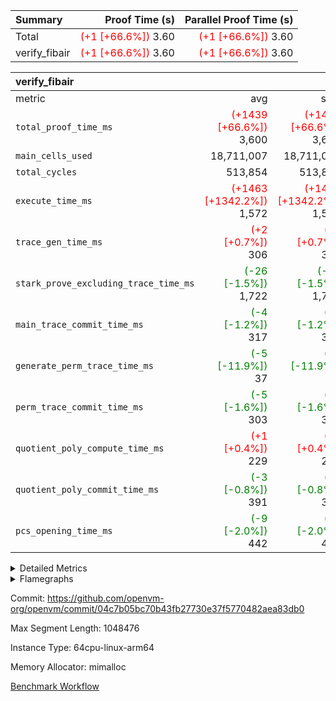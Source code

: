 | Summary | Proof Time (s) | Parallel Proof Time (s) |
|:---|---:|---:|
| Total | <span style='color: red'>(+1 [+66.6%])</span> 3.60 | <span style='color: red'>(+1 [+66.6%])</span> 3.60 |
| verify_fibair | <span style='color: red'>(+1 [+66.6%])</span> 3.60 | <span style='color: red'>(+1 [+66.6%])</span> 3.60 |


| verify_fibair |||||
|:---|---:|---:|---:|---:|
|metric|avg|sum|max|min|
| `total_proof_time_ms ` | <span style='color: red'>(+1439 [+66.6%])</span> 3,600 | <span style='color: red'>(+1439 [+66.6%])</span> 3,600 | <span style='color: red'>(+1439 [+66.6%])</span> 3,600 | <span style='color: red'>(+1439 [+66.6%])</span> 3,600 |
| `main_cells_used     ` |  18,711,007 |  18,711,007 |  18,711,007 |  18,711,007 |
| `total_cycles        ` |  513,854 |  513,854 |  513,854 |  513,854 |
| `execute_time_ms     ` | <span style='color: red'>(+1463 [+1342.2%])</span> 1,572 | <span style='color: red'>(+1463 [+1342.2%])</span> 1,572 | <span style='color: red'>(+1463 [+1342.2%])</span> 1,572 | <span style='color: red'>(+1463 [+1342.2%])</span> 1,572 |
| `trace_gen_time_ms   ` | <span style='color: red'>(+2 [+0.7%])</span> 306 | <span style='color: red'>(+2 [+0.7%])</span> 306 | <span style='color: red'>(+2 [+0.7%])</span> 306 | <span style='color: red'>(+2 [+0.7%])</span> 306 |
| `stark_prove_excluding_trace_time_ms` | <span style='color: green'>(-26 [-1.5%])</span> 1,722 | <span style='color: green'>(-26 [-1.5%])</span> 1,722 | <span style='color: green'>(-26 [-1.5%])</span> 1,722 | <span style='color: green'>(-26 [-1.5%])</span> 1,722 |
| `main_trace_commit_time_ms` | <span style='color: green'>(-4 [-1.2%])</span> 317 | <span style='color: green'>(-4 [-1.2%])</span> 317 | <span style='color: green'>(-4 [-1.2%])</span> 317 | <span style='color: green'>(-4 [-1.2%])</span> 317 |
| `generate_perm_trace_time_ms` | <span style='color: green'>(-5 [-11.9%])</span> 37 | <span style='color: green'>(-5 [-11.9%])</span> 37 | <span style='color: green'>(-5 [-11.9%])</span> 37 | <span style='color: green'>(-5 [-11.9%])</span> 37 |
| `perm_trace_commit_time_ms` | <span style='color: green'>(-5 [-1.6%])</span> 303 | <span style='color: green'>(-5 [-1.6%])</span> 303 | <span style='color: green'>(-5 [-1.6%])</span> 303 | <span style='color: green'>(-5 [-1.6%])</span> 303 |
| `quotient_poly_compute_time_ms` | <span style='color: red'>(+1 [+0.4%])</span> 229 | <span style='color: red'>(+1 [+0.4%])</span> 229 | <span style='color: red'>(+1 [+0.4%])</span> 229 | <span style='color: red'>(+1 [+0.4%])</span> 229 |
| `quotient_poly_commit_time_ms` | <span style='color: green'>(-3 [-0.8%])</span> 391 | <span style='color: green'>(-3 [-0.8%])</span> 391 | <span style='color: green'>(-3 [-0.8%])</span> 391 | <span style='color: green'>(-3 [-0.8%])</span> 391 |
| `pcs_opening_time_ms ` | <span style='color: green'>(-9 [-2.0%])</span> 442 | <span style='color: green'>(-9 [-2.0%])</span> 442 | <span style='color: green'>(-9 [-2.0%])</span> 442 | <span style='color: green'>(-9 [-2.0%])</span> 442 |



<details>
<summary>Detailed Metrics</summary>

|  | verify_program_compile_ms | total_cells | stark_prove_excluding_trace_time_ms | quotient_poly_compute_time_ms | quotient_poly_commit_time_ms | perm_trace_commit_time_ms | pcs_opening_time_ms | main_trace_commit_time_ms |
| --- | --- | --- | --- | --- | --- | --- | --- |
|  | 5 | 65,536 | 61 | 3 | 13 | 0 | 31 | 13 | 

| air_name | rows | quotient_deg | main_cols | interactions | constraints | cells |
| --- | --- | --- | --- | --- | --- | --- |
| AccessAdapterAir<2> |  | 4 |  | 5 | 11 |  | 
| AccessAdapterAir<4> |  | 4 |  | 5 | 11 |  | 
| AccessAdapterAir<8> |  | 4 |  | 5 | 11 |  | 
| FibonacciAir | 32,768 | 1 | 2 |  | 5 | 65,536 | 
| FriReducedOpeningAir |  | 4 |  | 31 | 52 |  | 
| NativePoseidon2Air<BabyBearParameters>, 1> |  | 4 |  | 176 | 555 |  | 
| PhantomAir |  | 4 |  | 3 | 4 |  | 
| ProgramAir |  | 1 |  | 1 | 4 |  | 
| VariableRangeCheckerAir |  | 1 |  | 1 | 4 |  | 
| VmAirWrapper<AluNativeAdapterAir, FieldArithmeticCoreAir> |  | 4 |  | 15 | 23 |  | 
| VmAirWrapper<BranchNativeAdapterAir, BranchEqualCoreAir<1> |  | 4 |  | 11 | 22 |  | 
| VmAirWrapper<JalNativeAdapterAir, JalCoreAir> |  | 4 |  | 7 | 6 |  | 
| VmAirWrapper<NativeAdapterAir<2, 0>, PublicValuesCoreAir> |  | 4 |  | 11 | 22 |  | 
| VmAirWrapper<NativeLoadStoreAdapterAir<1>, NativeLoadStoreCoreAir<1> |  | 4 |  | 15 | 16 |  | 
| VmAirWrapper<NativeLoadStoreAdapterAir<4>, NativeLoadStoreCoreAir<4> |  | 4 |  | 15 | 16 |  | 
| VmAirWrapper<NativeVectorizedAdapterAir<4>, FieldExtensionCoreAir> |  | 4 |  | 15 | 23 |  | 
| VmConnectorAir |  | 4 |  | 3 | 8 |  | 
| VolatileBoundaryAir |  | 4 |  | 4 | 16 |  | 

| group | trace_gen_time_ms | total_proof_time_ms | total_cycles | total_cells | stark_prove_excluding_trace_time_ms | quotient_poly_compute_time_ms | quotient_poly_commit_time_ms | perm_trace_commit_time_ms | pcs_opening_time_ms | main_trace_commit_time_ms | main_cells_used | generate_perm_trace_time_ms | execute_time_ms |
| --- | --- | --- | --- | --- | --- | --- | --- | --- | --- | --- | --- | --- | --- |
| verify_fibair | 306 | 3,600 | 513,854 | 43,401,880 | 1,722 | 229 | 391 | 303 | 442 | 317 | 18,711,007 | 37 | 1,572 | 

| group | air_name | rows | prep_cols | perm_cols | main_cols | cells |
| --- | --- | --- | --- | --- | --- | --- |
| verify_fibair | AccessAdapterAir<2> | 65,536 |  | 12 | 11 | 1,507,328 | 
| verify_fibair | AccessAdapterAir<4> | 32,768 |  | 12 | 13 | 819,200 | 
| verify_fibair | AccessAdapterAir<8> | 128 |  | 12 | 17 | 3,712 | 
| verify_fibair | FriReducedOpeningAir | 1,024 |  | 36 | 25 | 62,464 | 
| verify_fibair | NativePoseidon2Air<BabyBearParameters>, 1> | 16,384 |  | 216 | 399 | 10,076,160 | 
| verify_fibair | PhantomAir | 16,384 |  | 8 | 6 | 229,376 | 
| verify_fibair | ProgramAir | 8,192 |  | 8 | 10 | 147,456 | 
| verify_fibair | VariableRangeCheckerAir | 262,144 | 2 | 8 | 1 | 2,359,296 | 
| verify_fibair | VmAirWrapper<AluNativeAdapterAir, FieldArithmeticCoreAir> | 262,144 |  | 20 | 29 | 12,845,056 | 
| verify_fibair | VmAirWrapper<BranchNativeAdapterAir, BranchEqualCoreAir<1> | 131,072 |  | 16 | 23 | 5,111,808 | 
| verify_fibair | VmAirWrapper<JalNativeAdapterAir, JalCoreAir> | 16,384 |  | 12 | 9 | 344,064 | 
| verify_fibair | VmAirWrapper<NativeLoadStoreAdapterAir<1>, NativeLoadStoreCoreAir<1> | 131,072 |  | 24 | 22 | 6,029,312 | 
| verify_fibair | VmAirWrapper<NativeLoadStoreAdapterAir<4>, NativeLoadStoreCoreAir<4> | 16,384 |  | 24 | 31 | 901,120 | 
| verify_fibair | VmAirWrapper<NativeVectorizedAdapterAir<4>, FieldExtensionCoreAir> | 8,192 |  | 20 | 38 | 475,136 | 
| verify_fibair | VmConnectorAir | 2 | 1 | 8 | 4 | 24 | 
| verify_fibair | VolatileBoundaryAir | 131,072 |  | 8 | 11 | 2,490,368 | 

| group | air_name | dsl_ir | opcode | cells_used |
| --- | --- | --- | --- | --- |
| verify_fibair | <AluNativeAdapterAir,FieldArithmeticCoreAir> |  | ADD | 29 | 
| verify_fibair | <AluNativeAdapterAir,FieldArithmeticCoreAir> | AddEFFI | ADD | 13,224 | 
| verify_fibair | <AluNativeAdapterAir,FieldArithmeticCoreAir> | AddEI | ADD | 242,092 | 
| verify_fibair | <AluNativeAdapterAir,FieldArithmeticCoreAir> | AddF | ADD | 45,675 | 
| verify_fibair | <AluNativeAdapterAir,FieldArithmeticCoreAir> | AddFI | ADD | 91,205 | 
| verify_fibair | <AluNativeAdapterAir,FieldArithmeticCoreAir> | AddV | ADD | 496,422 | 
| verify_fibair | <AluNativeAdapterAir,FieldArithmeticCoreAir> | AddVI | ADD | 966,570 | 
| verify_fibair | <AluNativeAdapterAir,FieldArithmeticCoreAir> | Alloc | ADD | 1,272,172 | 
| verify_fibair | <AluNativeAdapterAir,FieldArithmeticCoreAir> | Alloc | MUL | 364,472 | 
| verify_fibair | <AluNativeAdapterAir,FieldArithmeticCoreAir> | CastFV | ADD | 1,305 | 
| verify_fibair | <AluNativeAdapterAir,FieldArithmeticCoreAir> | DivEIN | ADD | 116 | 
| verify_fibair | <AluNativeAdapterAir,FieldArithmeticCoreAir> | DivF | DIV | 41,412 | 
| verify_fibair | <AluNativeAdapterAir,FieldArithmeticCoreAir> | DivFIN | DIV | 87 | 
| verify_fibair | <AluNativeAdapterAir,FieldArithmeticCoreAir> | ImmE | ADD | 24,824 | 
| verify_fibair | <AluNativeAdapterAir,FieldArithmeticCoreAir> | ImmF | ADD | 54,665 | 
| verify_fibair | <AluNativeAdapterAir,FieldArithmeticCoreAir> | ImmV | ADD | 106,604 | 
| verify_fibair | <AluNativeAdapterAir,FieldArithmeticCoreAir> | LoadE | ADD | 59,682 | 
| verify_fibair | <AluNativeAdapterAir,FieldArithmeticCoreAir> | LoadE | MUL | 59,682 | 
| verify_fibair | <AluNativeAdapterAir,FieldArithmeticCoreAir> | LoadF | ADD | 19,517 | 
| verify_fibair | <AluNativeAdapterAir,FieldArithmeticCoreAir> | LoadF | MUL | 10,092 | 
| verify_fibair | <AluNativeAdapterAir,FieldArithmeticCoreAir> | LoadHeapPtr | ADD | 29 | 
| verify_fibair | <AluNativeAdapterAir,FieldArithmeticCoreAir> | LoadV | ADD | 131,515 | 
| verify_fibair | <AluNativeAdapterAir,FieldArithmeticCoreAir> | LoadV | MUL | 110,722 | 
| verify_fibair | <AluNativeAdapterAir,FieldArithmeticCoreAir> | MulEF | MUL | 73,312 | 
| verify_fibair | <AluNativeAdapterAir,FieldArithmeticCoreAir> | MulEI | ADD | 8,932 | 
| verify_fibair | <AluNativeAdapterAir,FieldArithmeticCoreAir> | MulF | MUL | 206,219 | 
| verify_fibair | <AluNativeAdapterAir,FieldArithmeticCoreAir> | MulFI | MUL | 40,484 | 
| verify_fibair | <AluNativeAdapterAir,FieldArithmeticCoreAir> | MulVI | MUL | 53,099 | 
| verify_fibair | <AluNativeAdapterAir,FieldArithmeticCoreAir> | StoreE | ADD | 23,142 | 
| verify_fibair | <AluNativeAdapterAir,FieldArithmeticCoreAir> | StoreE | MUL | 23,142 | 
| verify_fibair | <AluNativeAdapterAir,FieldArithmeticCoreAir> | StoreF | ADD | 5,307 | 
| verify_fibair | <AluNativeAdapterAir,FieldArithmeticCoreAir> | StoreF | MUL | 290 | 
| verify_fibair | <AluNativeAdapterAir,FieldArithmeticCoreAir> | StoreHeapPtr | ADD | 29 | 
| verify_fibair | <AluNativeAdapterAir,FieldArithmeticCoreAir> | StoreV | ADD | 26,303 | 
| verify_fibair | <AluNativeAdapterAir,FieldArithmeticCoreAir> | StoreV | MUL | 6,293 | 
| verify_fibair | <AluNativeAdapterAir,FieldArithmeticCoreAir> | SubEF | ADD | 11,397 | 
| verify_fibair | <AluNativeAdapterAir,FieldArithmeticCoreAir> | SubEF | SUB | 3,799 | 
| verify_fibair | <AluNativeAdapterAir,FieldArithmeticCoreAir> | SubEI | ADD | 232 | 
| verify_fibair | <AluNativeAdapterAir,FieldArithmeticCoreAir> | SubFI | SUB | 40,455 | 
| verify_fibair | <AluNativeAdapterAir,FieldArithmeticCoreAir> | SubV | SUB | 43,877 | 
| verify_fibair | <AluNativeAdapterAir,FieldArithmeticCoreAir> | SubVI | SUB | 21,605 | 
| verify_fibair | <AluNativeAdapterAir,FieldArithmeticCoreAir> | SubVIN | SUB | 18,270 | 
| verify_fibair | <AluNativeAdapterAir,FieldArithmeticCoreAir> | UnsafeCastVF | ADD | 87 | 
| verify_fibair | <AluNativeAdapterAir,FieldArithmeticCoreAir> | ZipFor | ADD | 2,728,987 | 
| verify_fibair | <BranchNativeAdapterAir,BranchEqualCoreAir<1>> | AssertEqE | BNE | 3,956 | 
| verify_fibair | <BranchNativeAdapterAir,BranchEqualCoreAir<1>> | AssertEqEI | BNE | 92 | 
| verify_fibair | <BranchNativeAdapterAir,BranchEqualCoreAir<1>> | AssertEqF | BNE | 33,120 | 
| verify_fibair | <BranchNativeAdapterAir,BranchEqualCoreAir<1>> | AssertEqV | BNE | 17,595 | 
| verify_fibair | <BranchNativeAdapterAir,BranchEqualCoreAir<1>> | AssertEqVI | BNE | 483 | 
| verify_fibair | <BranchNativeAdapterAir,BranchEqualCoreAir<1>> | IfEq | BNE | 2,599 | 
| verify_fibair | <BranchNativeAdapterAir,BranchEqualCoreAir<1>> | IfEqI | BNE | 106,674 | 
| verify_fibair | <BranchNativeAdapterAir,BranchEqualCoreAir<1>> | IfNe | BEQ | 2,645 | 
| verify_fibair | <BranchNativeAdapterAir,BranchEqualCoreAir<1>> | IfNeI | BEQ | 46 | 
| verify_fibair | <BranchNativeAdapterAir,BranchEqualCoreAir<1>> | ZipFor | BNE | 2,110,710 | 
| verify_fibair | <JalNativeAdapterAir,JalCoreAir> |  | JAL | 9 | 
| verify_fibair | <JalNativeAdapterAir,JalCoreAir> | IfEqI | JAL | 19,449 | 
| verify_fibair | <JalNativeAdapterAir,JalCoreAir> | IfNe | JAL | 18 | 
| verify_fibair | <JalNativeAdapterAir,JalCoreAir> | ZipFor | JAL | 103,608 | 
| verify_fibair | <NativeLoadStoreAdapterAir<1>,NativeLoadStoreCoreAir<1>> | LoadF | LOADW | 68,486 | 
| verify_fibair | <NativeLoadStoreAdapterAir<1>,NativeLoadStoreCoreAir<1>> | LoadV | LOADW | 469,634 | 
| verify_fibair | <NativeLoadStoreAdapterAir<1>,NativeLoadStoreCoreAir<1>> | StoreF | STOREW | 37,290 | 
| verify_fibair | <NativeLoadStoreAdapterAir<1>,NativeLoadStoreCoreAir<1>> | StoreHintWord | HINT_STOREW | 1,584,792 | 
| verify_fibair | <NativeLoadStoreAdapterAir<1>,NativeLoadStoreCoreAir<1>> | StoreV | STOREW | 418,858 | 
| verify_fibair | <NativeLoadStoreAdapterAir<4>,NativeLoadStoreCoreAir<4>> | LoadE | LOADW | 130,634 | 
| verify_fibair | <NativeLoadStoreAdapterAir<4>,NativeLoadStoreCoreAir<4>> | StoreE | STOREW | 168,361 | 
| verify_fibair | <NativeVectorizedAdapterAir<4>,FieldExtensionCoreAir> | AddE | FE4ADD | 55,062 | 
| verify_fibair | <NativeVectorizedAdapterAir<4>,FieldExtensionCoreAir> | DivE | BBE4DIV | 28,804 | 
| verify_fibair | <NativeVectorizedAdapterAir<4>,FieldExtensionCoreAir> | DivEIN | BBE4DIV | 38 | 
| verify_fibair | <NativeVectorizedAdapterAir<4>,FieldExtensionCoreAir> | MulE | BBE4MUL | 114,076 | 
| verify_fibair | <NativeVectorizedAdapterAir<4>,FieldExtensionCoreAir> | MulEI | BBE4MUL | 2,926 | 
| verify_fibair | <NativeVectorizedAdapterAir<4>,FieldExtensionCoreAir> | SubE | FE4SUB | 71,896 | 
| verify_fibair | FriReducedOpeningAir | FriReducedOpening | FRI_REDUCED_OPENING | 14,700 | 
| verify_fibair | PhantomAir | HintBitsF | PHANTOM | 270 | 
| verify_fibair | PhantomAir | HintInputVec | PHANTOM | 56,196 | 
| verify_fibair | VerifyBatchAir | Poseidon2PermuteBabyBear | PERM_POS2 | 10,374 | 
| verify_fibair | VerifyBatchAir | VerifyBatchExt | VERIFY_BATCH | 2,765,070 | 
| verify_fibair | VerifyBatchAir | VerifyBatchFelt | VERIFY_BATCH | 636,804 | 

| group | chip_name | rows_used |
| --- | --- | --- |
| verify_fibair | <AluNativeAdapterAir,FieldArithmeticCoreAir> | 256,807 | 
| verify_fibair | <BranchNativeAdapterAir,BranchEqualCoreAir<1>> | 99,040 | 
| verify_fibair | <JalNativeAdapterAir,JalCoreAir> | 13,676 | 
| verify_fibair | <NativeLoadStoreAdapterAir<1>,NativeLoadStoreCoreAir<1>> | 117,230 | 
| verify_fibair | <NativeLoadStoreAdapterAir<4>,NativeLoadStoreCoreAir<4>> | 9,645 | 
| verify_fibair | <NativeVectorizedAdapterAir<4>,FieldExtensionCoreAir> | 7,179 | 
| verify_fibair | AccessAdapter<2> | 42,114 | 
| verify_fibair | AccessAdapter<4> | 20,344 | 
| verify_fibair | AccessAdapter<8> | 88 | 
| verify_fibair | Boundary | 111,932 | 
| verify_fibair | FriReducedOpeningAir | 588 | 
| verify_fibair | PhantomAir | 9,411 | 
| verify_fibair | ProgramChip | 5,703 | 
| verify_fibair | VariableRangeCheckerAir | 262,144 | 
| verify_fibair | VerifyBatchAir | 8,552 | 
| verify_fibair | VmConnectorAir | 2 | 

| group | dsl_ir | opcode | frequency |
| --- | --- | --- | --- |
| verify_fibair |  | ADD | 2 | 
| verify_fibair |  | JAL | 1 | 
| verify_fibair | AddE | FE4ADD | 1,449 | 
| verify_fibair | AddEFFI | ADD | 456 | 
| verify_fibair | AddEI | ADD | 8,348 | 
| verify_fibair | AddF | ADD | 1,575 | 
| verify_fibair | AddFI | ADD | 3,145 | 
| verify_fibair | AddV | ADD | 17,118 | 
| verify_fibair | AddVI | ADD | 33,330 | 
| verify_fibair | Alloc | ADD | 43,868 | 
| verify_fibair | Alloc | MUL | 12,568 | 
| verify_fibair | AssertEqE | BNE | 172 | 
| verify_fibair | AssertEqEI | BNE | 4 | 
| verify_fibair | AssertEqF | BNE | 1,440 | 
| verify_fibair | AssertEqV | BNE | 765 | 
| verify_fibair | AssertEqVI | BNE | 21 | 
| verify_fibair | CastFV | ADD | 45 | 
| verify_fibair | DivE | BBE4DIV | 758 | 
| verify_fibair | DivEIN | ADD | 4 | 
| verify_fibair | DivEIN | BBE4DIV | 1 | 
| verify_fibair | DivF | DIV | 1,428 | 
| verify_fibair | DivFIN | DIV | 3 | 
| verify_fibair | FriReducedOpening | FRI_REDUCED_OPENING | 126 | 
| verify_fibair | HintBitsF | PHANTOM | 45 | 
| verify_fibair | HintInputVec | PHANTOM | 9,366 | 
| verify_fibair | IfEq | BNE | 113 | 
| verify_fibair | IfEqI | BNE | 4,638 | 
| verify_fibair | IfEqI | JAL | 2,161 | 
| verify_fibair | IfNe | BEQ | 115 | 
| verify_fibair | IfNe | JAL | 2 | 
| verify_fibair | IfNeI | BEQ | 2 | 
| verify_fibair | ImmE | ADD | 856 | 
| verify_fibair | ImmF | ADD | 1,885 | 
| verify_fibair | ImmV | ADD | 3,676 | 
| verify_fibair | LoadE | ADD | 2,058 | 
| verify_fibair | LoadE | LOADW | 4,214 | 
| verify_fibair | LoadE | MUL | 2,058 | 
| verify_fibair | LoadF | ADD | 673 | 
| verify_fibair | LoadF | LOADW | 3,113 | 
| verify_fibair | LoadF | MUL | 348 | 
| verify_fibair | LoadHeapPtr | ADD | 1 | 
| verify_fibair | LoadV | ADD | 4,535 | 
| verify_fibair | LoadV | LOADW | 21,347 | 
| verify_fibair | LoadV | MUL | 3,818 | 
| verify_fibair | MulE | BBE4MUL | 3,002 | 
| verify_fibair | MulEF | MUL | 2,528 | 
| verify_fibair | MulEI | ADD | 308 | 
| verify_fibair | MulEI | BBE4MUL | 77 | 
| verify_fibair | MulF | MUL | 7,111 | 
| verify_fibair | MulFI | MUL | 1,396 | 
| verify_fibair | MulVI | MUL | 1,831 | 
| verify_fibair | Poseidon2PermuteBabyBear | PERM_POS2 | 26 | 
| verify_fibair | StoreE | ADD | 798 | 
| verify_fibair | StoreE | MUL | 798 | 
| verify_fibair | StoreE | STOREW | 5,431 | 
| verify_fibair | StoreF | ADD | 183 | 
| verify_fibair | StoreF | MUL | 10 | 
| verify_fibair | StoreF | STOREW | 1,695 | 
| verify_fibair | StoreHeapPtr | ADD | 1 | 
| verify_fibair | StoreHintWord | HINT_STOREW | 72,036 | 
| verify_fibair | StoreV | ADD | 907 | 
| verify_fibair | StoreV | MUL | 217 | 
| verify_fibair | StoreV | STOREW | 19,039 | 
| verify_fibair | SubE | FE4SUB | 1,892 | 
| verify_fibair | SubEF | ADD | 393 | 
| verify_fibair | SubEF | SUB | 131 | 
| verify_fibair | SubEI | ADD | 8 | 
| verify_fibair | SubFI | SUB | 1,395 | 
| verify_fibair | SubV | SUB | 1,513 | 
| verify_fibair | SubVI | SUB | 745 | 
| verify_fibair | SubVIN | SUB | 630 | 
| verify_fibair | UnsafeCastVF | ADD | 3 | 
| verify_fibair | VerifyBatchExt | VERIFY_BATCH | 630 | 
| verify_fibair | VerifyBatchFelt | VERIFY_BATCH | 84 | 
| verify_fibair | ZipFor | ADD | 94,103 | 
| verify_fibair | ZipFor | BNE | 91,770 | 
| verify_fibair | ZipFor | JAL | 11,512 | 

</details>


<details>
<summary>Flamegraphs</summary>

[![](https://openvm-public-data-sandbox-us-east-1.s3.us-east-1.amazonaws.com/benchmark/github/flamegraphs/04c7b05bc70b43fb27730e37f5770482aea83db0/verify_fibair-04c7b05bc70b43fb27730e37f5770482aea83db0-verify_fibair.dsl_ir.opcode.air_name.cells_used.reverse.svg)](https://openvm-public-data-sandbox-us-east-1.s3.us-east-1.amazonaws.com/benchmark/github/flamegraphs/04c7b05bc70b43fb27730e37f5770482aea83db0/verify_fibair-04c7b05bc70b43fb27730e37f5770482aea83db0-verify_fibair.dsl_ir.opcode.air_name.cells_used.reverse.svg)
[![](https://openvm-public-data-sandbox-us-east-1.s3.us-east-1.amazonaws.com/benchmark/github/flamegraphs/04c7b05bc70b43fb27730e37f5770482aea83db0/verify_fibair-04c7b05bc70b43fb27730e37f5770482aea83db0-verify_fibair.dsl_ir.opcode.air_name.cells_used.svg)](https://openvm-public-data-sandbox-us-east-1.s3.us-east-1.amazonaws.com/benchmark/github/flamegraphs/04c7b05bc70b43fb27730e37f5770482aea83db0/verify_fibair-04c7b05bc70b43fb27730e37f5770482aea83db0-verify_fibair.dsl_ir.opcode.air_name.cells_used.svg)
[![](https://openvm-public-data-sandbox-us-east-1.s3.us-east-1.amazonaws.com/benchmark/github/flamegraphs/04c7b05bc70b43fb27730e37f5770482aea83db0/verify_fibair-04c7b05bc70b43fb27730e37f5770482aea83db0-verify_fibair.dsl_ir.opcode.frequency.reverse.svg)](https://openvm-public-data-sandbox-us-east-1.s3.us-east-1.amazonaws.com/benchmark/github/flamegraphs/04c7b05bc70b43fb27730e37f5770482aea83db0/verify_fibair-04c7b05bc70b43fb27730e37f5770482aea83db0-verify_fibair.dsl_ir.opcode.frequency.reverse.svg)
[![](https://openvm-public-data-sandbox-us-east-1.s3.us-east-1.amazonaws.com/benchmark/github/flamegraphs/04c7b05bc70b43fb27730e37f5770482aea83db0/verify_fibair-04c7b05bc70b43fb27730e37f5770482aea83db0-verify_fibair.dsl_ir.opcode.frequency.svg)](https://openvm-public-data-sandbox-us-east-1.s3.us-east-1.amazonaws.com/benchmark/github/flamegraphs/04c7b05bc70b43fb27730e37f5770482aea83db0/verify_fibair-04c7b05bc70b43fb27730e37f5770482aea83db0-verify_fibair.dsl_ir.opcode.frequency.svg)

</details>

Commit: https://github.com/openvm-org/openvm/commit/04c7b05bc70b43fb27730e37f5770482aea83db0

Max Segment Length: 1048476

Instance Type: 64cpu-linux-arm64

Memory Allocator: mimalloc

[Benchmark Workflow](https://github.com/openvm-org/openvm/actions/runs/13116752637)

